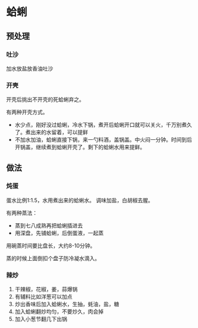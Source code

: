 # 蛤蜊

## 预处理

### 吐沙

加水放盐放香油吐沙

### 开壳

开壳后挑出不开壳的死蛤蜊弃之。

有两种开壳方式。
- 水少点，刚好没过蛤蜊，冷水下锅，煮开后蛤蜊开口就可以关火，千万别煮久了。煮出来的水留着，可以提鲜
- 不加水加油，蛤蜊直接下锅，来一勺料酒，盖锅盖。中火闷一分钟。时间到后开锅盖，继续煮到蛤蜊开壳了。剩下的蛤蜊水用来提鲜。

## 做法

### 炖蛋

蛋水比例1:1.5，水用煮出来的蛤蜊水。
调味加盐，白胡椒去腥。

有两种蒸法：
- 蒸到七八成熟再把蛤蜊插进去
- 用深盘，先铺蛤蜊，后倒蛋液，一起蒸

用碗蒸时间要比盘长，大约8-10分钟。

蒸的时候上面倒扣个盘子防冷凝水滴入。

### 辣炒

1. 干辣椒，花椒，姜，蒜爆锅
2. 有辅料比如洋葱可以加点
3. 炒出香味后加入蛤蜊水，生抽，蚝油，盐，糖
4. 加入蛤蜊翻炒均匀，不要炒久，肉会掉
5. 加入小葱节翻几下出锅
